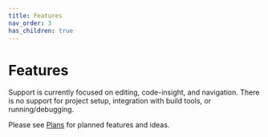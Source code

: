 ```yaml
---
title: Features
nav_order: 3
has_children: true
---
```


# Features

Support is currently focused on editing, code-insight, and navigation. There is no support for project setup, integration with build tools, or running/debugging.

Please see [Plans](../plan.md) for planned features and ideas.
